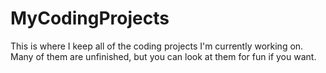 MyCodingProjects
================

This is where I keep all of the coding projects I'm currently working on. Many of them are unfinished, but you can look at them for fun if you want.
